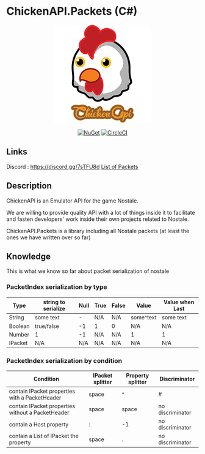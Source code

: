 # ChickenAPI.Packets (C#)

<center><img src="docs/_media/logo.png"></img>

[![NuGet](https://img.shields.io/nuget/v/ChickenAPI.Packets.svg?style=flat-square)](https://www.nuget.org/packages/ChickenAPI.Packets/)
[![CircleCI](https://circleci.com/gh/ChickenAPI/ChickenAPI.Packets/tree/master.svg?style=svg)](https://circleci.com/gh/ChickenAPI/ChickenAPI.Packets/tree/master)
</center>

## Links
Discord : https://discord.gg/7sTFU8d
[List of Packets](PACKET_LIST.md)

## Description

ChickenAPI is an Emulator API for the game Nostale.

We are willing to provide quality API with a lot of things inside it to facilitate and fasten developers' work inside their own projects related to Nostale.

ChickenAPI.Packets is a library including all Nostale packets (at least the ones we have written over so far)



## Knowledge

This is what we know so far about packet serialization of nostale


### PacketIndex serialization by type
| Type    | string to serialize | Null | True | False | Value     | Value when Last |
|---------|---------------------|------|------|-------|-----------|-----------------|
| String  | some text           | -    | N/A  | N/A   | some^text | some text       |
| Boolean | true/false          | -1   | 1    | 0     | N/A       | N/A             |
| Number  | 1                   | -1   | N/A  | N/A   | 1         | 1               |
| IPacket | N/A                 | N/A  | N/A  | N/A   | N/A       | N/A             |


### PacketIndex serialization by condition
| Condition                                         | IPacket splitter | Property splitter | Discriminator    |
|---------------------------------------------------|------------------|-------------------|------------------|
| contain IPacket properties with a PacketHeader    | space            | ^                 | #                |
| contain IPacket properties without a PacketHeader | space            | space             | no discriminator |
| contain a Host property                           | :                | -1                | no discriminator |
| contain a List of IPacket the property            | space            | .                 | no discriminator |